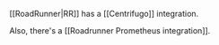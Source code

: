[[RoadRunner|RR]] has a [[Centrifugo]]  integration.

Also, there's a [[Roadrunner Prometheus integration]].

